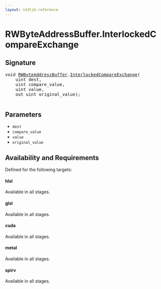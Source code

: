 ```yaml
---
layout: stdlib-reference
---
```


# RWByteAddressBuffer\.InterlockedCompareExchange

## Signature 

<pre>
<span class="code_keyword">void</span> <a href="/stdlib-reference/types/RWByteAddressBuffer/index" class="code_type">RWByteAddressBuffer</a>.<a href="/stdlib-reference/types/RWByteAddressBuffer/InterlockedCompareExchange">InterlockedCompareExchange</a>(
    <span class="code_keyword">uint</span> <span class='code_param'>dest</span>,
    <span class="code_keyword">uint</span> <span class='code_param'>compare_value</span>,
    <span class="code_keyword">uint</span> <span class='code_param'>value</span>,
    <span class="code_keyword">out</span> <span class="code_keyword">uint</span> <span class='code_param'>original_value</span>);

</pre>

## Parameters

* `dest`
* `compare_value`
* `value`
* `original_value`

## Availability and Requirements

Defined for the following targets:

#### hlsl
Available in all stages.

#### glsl
Available in all stages.

#### cuda
Available in all stages.

#### metal
Available in all stages.

#### spirv
Available in all stages.




